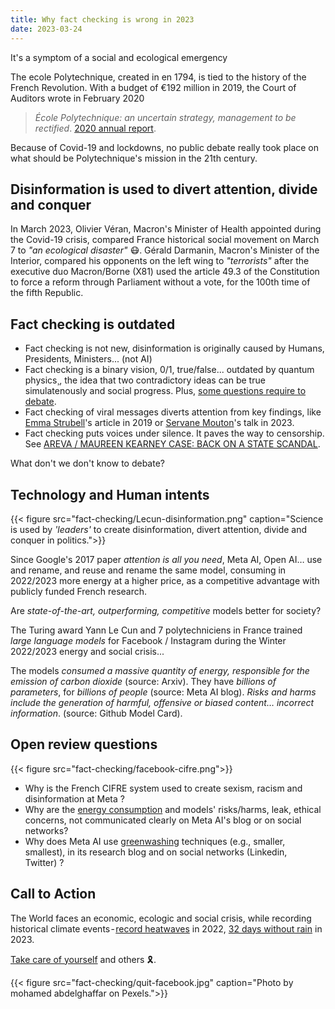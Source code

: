 ```yaml
---
title: Why fact checking is wrong in 2023
date: 2023-03-24
---
```


It's a symptom of a social and ecological emergency

<!--more-->

The ecole Polytechnique, created in en 1794, is tied to the history of the French Revolution. With a budget of €192 million in 2019, the Court of Auditors wrote in February 2020

> <i>École Polytechnique: an uncertain strategy, management to be rectified</i>. [2020 annual report](https://www.ccomptes.fr/system/files/2020-02/20200225-12-TomeI-ecole-polytechnique.pdf).

Because of Covid-19 and lockdowns, no public debate really took place on what should be Polytechnique's mission in the 21th century.

## Disinformation is used to divert attention, divide and conquer

In March 2023, Olivier Véran, Macron's Minister of Health appointed during the Covid-19 crisis, compared France historical social movement on March 7 to <i>"an ecological disaster"</i> 😷. Gérald Darmanin, Macron's Minister of the Interior, compared his opponents on the left wing to <i>"terrorists"</i> after the executive duo Macron/Borne (X81) used the article 49.3 of the Constitution to force a reform through Parliament without a vote, for the 100th time of the fifth Republic.

## Fact checking is outdated

- Fact checking is not new, disinformation is originally caused by Humans, Presidents, Ministers... (not AI)
- Fact checking is a binary vision, 0/1, true/false... outdated by quantum physics¸, the idea that two contradictory ideas can be true simulatenously and social progress. Plus, [some questions require to debate](https://www.blast-info.fr/articles/2023/sommes-nous-toujours-en-democratie-AwJ1_TmlTM-ONwHybrhuqQ). 
- Fact checking of viral messages diverts attention from key findings, like [Emma Strubell](https://www.mtpcours.fr/c/desinformation/emma-strubell/)'s article in 2019 or [Servane Mouton](https://www.youtube.com/watch?v=OUZpHO9JXbE&ab_channel=ComprendreetAgir)'s talk in 2023.
- Fact checking puts voices under silence. It paves the way to censorship. See [AREVA / MAUREEN KEARNEY CASE: BACK ON A STATE SCANDAL](https://www.youtube.com/watch?v=kRyriD9iLZY&ab_channel=BLAST%2CLesouffledel%27info).

What don't we don't know to debate?

## Technology and Human intents

{{< figure src="fact-checking/Lecun-disinformation.png" caption="Science is used by <i>'leaders'</i> to create disinformation, divert attention, divide and conquer in politics.">}}

Since Google's 2017 paper <i>attention is all you need</i>, Meta AI, Open AI… use and rename, and reuse and rename the same model, consuming in 2022/2023 more energy at a higher price, as a competitive advantage with publicly funded French research.

Are <i>state-of-the-art, outperforming, competitive</i> models better for society?

The Turing award Yann Le Cun and 7 polytechniciens in France trained <i>large language models</i> for Facebook / Instagram during the Winter 2022/2023 energy and social crisis...

The models <i>consumed a massive quantity of energy, responsible for the emission of carbon dioxide</i> (source: Arxiv). They have <i>billions of parameters</i>, for <i>billions of people</i> (source: Meta AI blog). <i>Risks and harms include the generation of harmful, offensive or biased content… incorrect information</i>. (source: Github Model Card).

## Open review questions

{{< figure src="fact-checking/facebook-cifre.png">}}

- Why is the French CIFRE system used to create sexism, racism and disinformation at Meta ?
- Why are the [energy consumption](https://www.mtpcours.fr/en/c/desinformation/emma-strubell/) and models' risks/harms, leak, ethical concerns, not communicated clearly on Meta AI's blog or on social networks?
- Why does Meta AI use [greenwashing](https://www.mtpcours.fr/en/c/desinformation/greenwashing/) techniques (e.g., smaller, smallest), in its research blog and on social networks (Linkedin, Twitter) ? 

## Call to Action

The World faces an economic, ecologic and social crisis, while recording historical climate events - [record heatwaves](https://meteofrance.com/actualites-et-dossiers/actualites/2022-annee-la-plus-chaude-en-france) in 2022, [32 days without rain](https://meteofrance.com/actualites-et-dossiers/actualites/climat/secheresse-32-jours-sans-pluie-en-france-record-battu) in 2023.

[Take care of yourself](https://www.mtpcours.fr/en/c/desinformation/pratique/) and others 🎗.

{{< figure src="fact-checking/quit-facebook.jpg" caption="Photo by mohamed abdelghaffar on Pexels.">}}